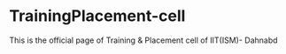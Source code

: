 # TrainingPlacement-cell
This is the official page of Training &amp; Placement cell of IIT(ISM)- Dahnabd
